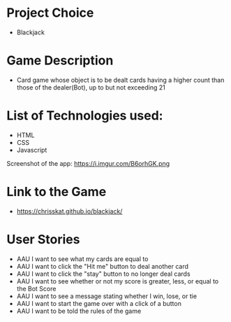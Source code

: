 
# Project Choice
- Blackjack

# Game Description
- Card game whose object is to be dealt cards having a higher count than those of the dealer(Bot), up to but not exceeding 21

# List of Technologies used:
- HTML
- CSS
- Javascript

Screenshot of the app: https://i.imgur.com/B6orhGK.png

# Link to the Game
- https://chrisskat.github.io/blackjack/

# User Stories
- AAU I want to see what my cards are equal to
- AAU I want to click the "Hit me" button to deal another card
- AAU I want to click the "stay" button to no longer deal cards
- AAU I want to see whether or not my score is greater, less, or equal to the Bot Score
- AAU I want to see a message stating whether I win, lose, or tie
- AAU I want to start the game over with a click of a button
- AAU I want to be told the rules of the game


